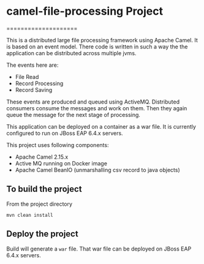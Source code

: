 # camel-file-processing Project
====================

This is a distributed large file processing framework using Apache Camel. 
It is based on an event model. There code is written in such a way the the application can be distributed across multiple jvms.

The events here are:
* File Read 
* Record Processing
* Record Saving

These events are produced and queued using ActiveMQ. 
Distributed consumers consume the messages and work on them. Then they again queue the message for the next stage of processing.

This application can be deployed on a container as a war file. It is currently configured to run on JBoss EAP 6.4.x servers.

This project uses following components:
* Apache Camel 2.15.x
* Active MQ running on Docker image
* Apache Camel BeanIO (unmarshalling csv record to java objects)


## To build the project

From the project directory

`mvn clean install`

## Deploy the project

Build will generate a `war` file. That war file can be deployed on JBoss EAP 6.4.x servers.
 